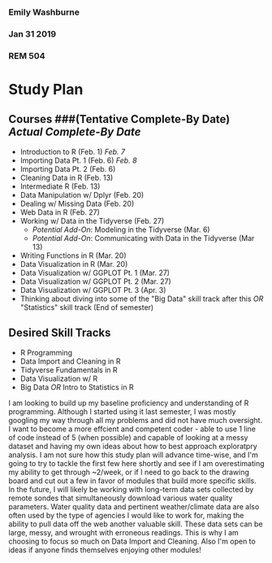 ### Emily Washburne
### Jan 31 2019 
### REM 504 

# Study Plan

## Courses ###(Tentative Complete-By Date) _Actual Complete-By Date_

* Introduction to R (Feb. 1) _Feb. 7_
* Importing Data Pt. 1 (Feb. 6) _Feb. 8_
* Importing Data Pt. 2 (Feb. 6)
* Cleaning Data in R (Feb. 13)
* Intermediate R (Feb. 13) 
* Data Manipulation w/ Dplyr (Feb. 20)
* Dealing w/ Missing Data (Feb. 20)
* Web Data in R (Feb. 27)
* Working w/ Data in the Tidyverse (Feb. 27) 
	+ _Potential Add-On_: Modeling in the Tidyverse (Mar. 6)
	+ _Potential Add-On_: Communicating with Data in the Tidyverse (Mar 13)
* Writing Functions in R (Mar. 20)
* Data Visualization in R (Mar. 20)
* Data Visualization w/ GGPLOT Pt. 1 (Mar. 27)
* Data Visualization w/ GGPLOT Pt. 2 (Mar. 27)
* Data Visualization w/ GGPLOT Pt. 3 (Apr. 3)
* Thinking about diving into some of the "Big Data" skill track after this _OR_ "Statistics" skill track (End of semester)

## Desired Skill Tracks 

* R Programming
* Data Import and Cleaning in R 
* Tidyverse Fundamentals in R 
* Data Visualization w/ R
* Big Data _OR_ Intro to Statistics in R

I am looking to build up my baseline proficiency and understanding of R programming. Although I started using it last semester, 
I was mostly googling my way through all my problems and did not have much oversight. I want to become a more effcient and competent 
coder - able to use 1 line of code instead of 5 (when possible) and capable of looking at a messy dataset and having my own ideas
about how to best approach exploratpry analysis. I am not sure how this study plan will advance time-wise, and I'm going to try to 
tackle the first few here shortly and see if I am overestimating my ability to get through ~2/week, or if I need to go back to the 
drawing board and cut out a few in favor of modules that build more specific skills. In the future, I will likely be working with
long-term data sets collected by remote sondes that simultaneously download various water quality parameters. Water quality data and 
pertinent weather/climate data are also often used by the type of agencies I would like to work for, making the ability to pull data
off the web another valuable skill. These data sets can be large, messy, and wrought with erroneous readings. This is why I am choosing 
to focus so much on Data Import and Cleaning. Also I'm open to ideas if anyone finds themselves enjoying other modules! 